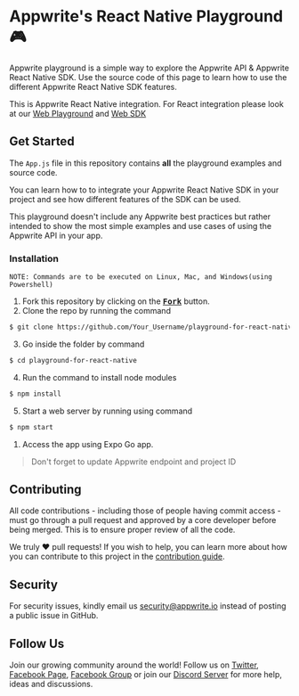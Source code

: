 # Appwrite's React Native Playground 🎮

Appwrite playground is a simple way to explore the Appwrite API & Appwrite React Native SDK. Use the source code of this page to learn how to use the different Appwrite React Native SDK features.

This is Appwrite React Native integration. For React integration please look at our [Web Playground](https://github.com/appwrite/playground-for-web) and [Web SDK](https://github.com/appwrite/sdk-for-web)

## Get Started

The `App.js` file in this repository contains **all** the playground examples and source code.

You can learn how to to integrate your Appwrite React Native SDK in your project and see how different features of the SDK can be used.

This playground doesn't include any Appwrite best practices but rather intended to show the most simple examples and use cases of using the Appwrite API in your app.

### Installation

`NOTE: Commands are to be executed on Linux, Mac, and Windows(using Powershell)`

1. Fork this repository by clicking on the <a href="https://github.com/appwrite/playground-for-react-native/fork"><kbd><b>Fork</b></kbd></a> button.
2. Clone the repo by running the command
```sh
$ git clone https://github.com/Your_Username/playground-for-react-native.git
```
3. Go inside the folder by command
```sh
$ cd playground-for-react-native
```
4. Run the command to install node modules
```sh
$ npm install
```
5. Start a web server by running using command
```sh
$ npm start
```
1. Access the app using Expo Go app.

> Don't forget to update Appwrite endpoint and project ID

## Contributing

All code contributions - including those of people having commit access - must go through a pull request and approved by a core developer before being merged. This is to ensure proper review of all the code.

We truly ❤️ pull requests! If you wish to help, you can learn more about how you can contribute to this project in the [contribution guide](https://github.com/appwrite/appwrite/blob/master/CONTRIBUTING.md).

## Security

For security issues, kindly email us [security@appwrite.io](mailto:security@appwrite.io) instead of posting a public issue in GitHub.

## Follow Us

Join our growing community around the world! Follow us on [Twitter](https://twitter.com/appwrite), [Facebook Page](https://www.facebook.com/appwrite.io), [Facebook Group](https://www.facebook.com/groups/appwrite.developers/) or join our [Discord Server](https://appwrite.io/discord) for more help, ideas and discussions.
